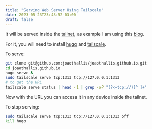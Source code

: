 ```yaml
---
title: "Serving Web Server Using Tailscale"
date: 2023-05-23T23:43:52-03:00
draft: false
---
```


It will be served inside the [tailnet](https://tailscale.com/kb/1155/terminology-and-concepts/#tailnet), as example I am using this [blog](https://github.com/joaothallis/joaothallis.github.io).

For it, you will need to install [hugo](https://gohugo.io/getting-started/installing/) and [tailscale](https://tailscale.com/download).

To serve:

```bash
git clone git@github.com:joaothallis/joaothallis.github.io.git
cd joaothallis.github.io
hugo serve &
sudo tailscale serve tcp:1313 tcp://127.0.0.1:1313
# to get the URL
tailscale serve status | head -1 | grep -oP "(?<=tcp://)[^ ]+"
```

Now with the URL you can access it in any device inside the tailnet.

To stop serving:

```bash
sudo tailscale serve tcp:1313 tcp://127.0.0.1:1313 off
kill hugo
```

